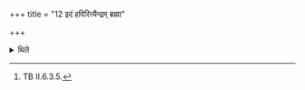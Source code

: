 +++
title = "12 इदं हविरित्यैन्द्रम् ब्रह्मा"

+++

<details><summary>थिते</summary>

12. The Brahman and the Sacrifiecr (consume the remn ants from the milk-cup) for Indra with idaṁ haviḥ....[^1]  

[^1]: TB II.6.3.5. 
</details>
